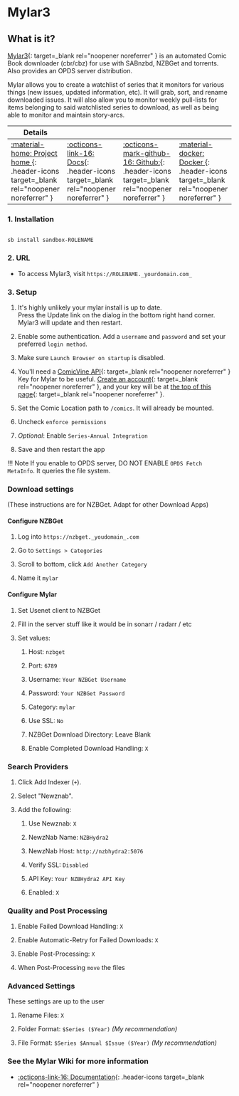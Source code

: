 # Mylar3

## What is it?

[Mylar3](https://github.com/mylar3/mylar3){: target=_blank rel="noopener noreferrer" } is an automated Comic Book downloader (cbr/cbz) for use with SABnzbd, NZBGet and torrents. Also provides an OPDS server distribution.

Mylar allows you to create a watchlist of series that it monitors for various things (new issues, updated information, etc). It will grab, sort, and rename downloaded issues. It will also allow you to monitor weekly pull-lists for items belonging to said watchlisted series to download, as well as being able to monitor and maintain story-arcs.

| Details     |             |             |             |
|-------------|-------------|-------------|-------------|
| [:material-home: Project home ](https://github.com/mylar3/mylar3){: .header-icons target=_blank rel="noopener noreferrer" } | [:octicons-link-16: Docs](https://github.com/mylar3/mylar3/wiki){: .header-icons target=_blank rel="noopener noreferrer" } | [:octicons-mark-github-16: Github:](https://github.com/mylar3/mylar3){: .header-icons target=_blank rel="noopener noreferrer" } | [:material-docker: Docker ](https://hub.docker.com/r/hotio/mylar3){: .header-icons target=_blank rel="noopener noreferrer" }|

### 1. Installation

``` shell

sb install sandbox-ROLENAME

```

### 2. URL

- To access Mylar3, visit `https://ROLENAME._yourdomain.com_`

### 3. Setup

1. It's highly unlikely your mylar install is up to date. <br />
  Press the Update link on the dialog in the bottom right hand corner. Mylar3 will update and then restart.

2. Enable some authentication. Add a `username` and `password` and set your preferred `login method`.

3. Make sure `Launch Browser on startup` is disabled.

4. You'll need a [ComicVine API](https://comicvine.gamespot.com/api/){: target=_blank rel="noopener noreferrer" } Key for Mylar to be useful. [Create an account](https://comicvine.gamespot.com/login-signup/){: target=_blank rel="noopener noreferrer" }, and your key will be at [the top of this page](https://comicvine.gamespot.com/api/){: target=_blank rel="noopener noreferrer" }.

5. Set the Comic Location path to `/comics`. It will already be mounted.

6. Uncheck `enforce permissions`

7. _Optional_: Enable `Series-Annual Integration`

8. Save and then restart the app

!!! Note
      If you enable to OPDS server, DO NOT ENABLE `OPDS Fetch MetaInfo`. It queries the file system.
### Download settings
(These instructions are for NZBGet. Adapt for other Download Apps)
#### Configure NZBGet

1. Log into `https://nzbget._youdomain_.com`

2. Go to `Settings > Categories`

3. Scroll to bottom, click `Add Another Category`

4. Name it `mylar`
#### Configure Mylar

1. Set Usenet client to NZBGet

1. Fill in the server stuff like it would be in sonarr / radarr / etc

1. Set values:

   1. Host: `nzbget`

   1. Port: `6789`

   2. Username:  `Your NZBGet Username`

   3. Password:  `Your NZBGet Password`

   4. Category: `mylar`

   5. Use SSL: `No`

   6. NZBGet Download Directory: Leave Blank

   7. Enable Completed Download Handling: `X`
### Search Providers

1. Click Add Indexer (`+`).

1. Select "Newznab".

1. Add the following:

      1. Use Newznab: `X`

      2. NewzNab Name: `NZBHydra2`

      3. NewzNab Host: `http://nzbhydra2:5076`

      4. Verify SSL: `Disabled`

      5. API Key: `Your NZBHydra2 API Key`

      6. Enabled: `X`

### Quality and Post Processing

1. Enable Failed Download Handling: `X`

1. Enable Automatic-Retry for Failed Downloads: `X`

1. Enable Post-Processing: `X`

1. When Post-Processing `move` the files

### Advanced Settings
These settings are up to the user

1. Rename Files: `X`

1. Folder Format: `$Series ($Year)` _(My recommendation)_

1. File Format: `$Series $Annual $Issue ($Year)` _(My recommendation)_

### See the Mylar Wiki for more information
- [:octicons-link-16: Documentation](https://github.com/mylar3/mylar3/wiki){: .header-icons target=_blank rel="noopener noreferrer" }
